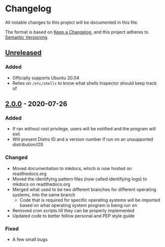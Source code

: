 # Changelog

All notable changes to this project will be documented in this file.

The format is based on [Keep a Changelog](https://keepachangelog.com/en/1.0.0/), and this project adheres to [Semantic Versioning](https://semver.org/spec/v2.0.0.html).

## [Unreleased]

### Added

- Officially supports Ubuntu 20.04
- Relies on `/etc/shells` to know what shells Inspector should keep track of

## [2.0.0] - 2020-07-26

### Added

- If ran without root privilege, users will be notified and the program will exit 
- Will present Distro ID and a version number if run on an unsupported distribution/OS

### Changed

- Moved documentation to mkdocs, which is now hosted on readthedocs.org
- Moved the identifying pattern files (now called identifying logs) to mkdocs on readthedocs.org
- Merged what used to be two different branches for different operating systems, into the same branch
  - Code that is required for specific operating systems will be imported based on what operating system program is being run on
- Removed cron scripts till they can be properly implemented
- Updated code to better follow personal and PEP style guide 

### Fixed

- A few small bugs

[Unreleased]: https://github.com/StrangeRanger/inspector/compare/v2.0.0...HEAD
[2.0.0]: https://github.com/StrangeRanger/inspector/releases/tag/v2.0.0
